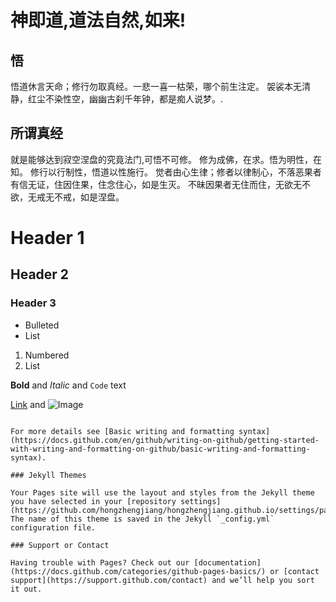#                                                                     神即道,道法自然,如来!

## 悟
悟道休言天命；修行勿取真经。一悲一喜一枯荣，哪个前生注定。
袈裟本无清静，红尘不染性空，幽幽古刹千年钟，都是痴人说梦。.


## 所谓真经
就是能够达到寂空涅盘的究竟法门,可悟不可修。
修为成佛，在求。悟为明性，在知。
修行以行制性，悟道以性施行。
觉者由心生律；修者以律制心，不落恶果者有信无证，住因住果，住念住心，如是生灭。
不昧因果者无住而住，无欲无不欲，无戒无不戒，如是涅盘。

# Header 1
## Header 2
### Header 3

- Bulleted
- List

1. Numbered
2. List

**Bold** and _Italic_ and `Code` text

[Link](url) and ![Image](src)
```

For more details see [Basic writing and formatting syntax](https://docs.github.com/en/github/writing-on-github/getting-started-with-writing-and-formatting-on-github/basic-writing-and-formatting-syntax).

### Jekyll Themes

Your Pages site will use the layout and styles from the Jekyll theme you have selected in your [repository settings](https://github.com/hongzhengjiang/hongzhengjiang.github.io/settings/pages). The name of this theme is saved in the Jekyll `_config.yml` configuration file.

### Support or Contact

Having trouble with Pages? Check out our [documentation](https://docs.github.com/categories/github-pages-basics/) or [contact support](https://support.github.com/contact) and we’ll help you sort it out.
